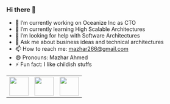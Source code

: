### Hi there 👋

- 🔭 I’m currently working on Oceanize Inc as CTO
- 🌱 I’m currently learning High Scalable Architectures
- 🤔 I’m looking for help with Software Architectures
- 💬 Ask me about business ideas and technical architectures
- 📫 How to reach me: mazhar266@gmail.com
- 😄 Pronouns: Mazhar Ahmed
- ⚡ Fun fact: I like childish stuffs

<table><tr>
<td><img src="https://img.icons8.com/dusk/64/000000/python.png" height="50" /></td>
<td><img src="https://img.icons8.com/color/96/000000/ruby-programming-language.png" height="50" /></td>
<td><img src="https://img.icons8.com/color/96/000000/c-programming.png" height="50" /></td>
</tr></table>
